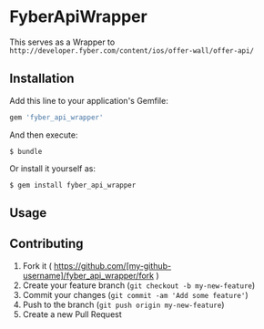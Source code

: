# FyberApiWrapper

This serves as a Wrapper to `http://developer.fyber.com/content/ios/offer-wall/offer-api/`

## Installation

Add this line to your application's Gemfile:

```ruby
gem 'fyber_api_wrapper'
```

And then execute:

    $ bundle

Or install it yourself as:

    $ gem install fyber_api_wrapper

## Usage



## Contributing

1. Fork it ( https://github.com/[my-github-username]/fyber_api_wrapper/fork )
2. Create your feature branch (`git checkout -b my-new-feature`)
3. Commit your changes (`git commit -am 'Add some feature'`)
4. Push to the branch (`git push origin my-new-feature`)
5. Create a new Pull Request
